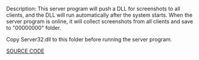Description: This server program will push a DLL for screenshots to all clients, and the DLL will run automatically after the system starts. When the server program is online, it will collect screenshots from all clients and save to "00000000" folder.  
  
Copy Server32.dll to this folder before running the server program.  
  
[SOURCE CODE](https://github.com/AxtMueller/Windows-Batch-Deployment/tree/master/source/udsp-screen-capture)
